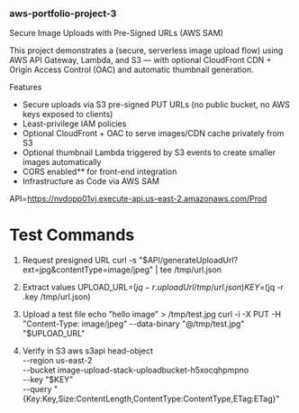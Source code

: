 ### aws-portfolio-project-3
Secure Image Uploads with Pre-Signed URLs (AWS SAM)

This project demonstrates a (secure, serverless image upload flow) using AWS API Gateway, Lambda, and S3 — with optional CloudFront CDN + Origin Access Control (OAC) and automatic thumbnail generation.

Features
- Secure uploads via S3 pre-signed PUT URLs (no public bucket, no AWS keys exposed to clients)
- Least-privilege IAM policies
- Optional CloudFront + OAC to serve images/CDN cache privately from S3
- Optional thumbnail Lambda triggered by S3 events to create smaller images automatically
- CORS enabled** for front-end integration
- Infrastructure as Code via AWS SAM

API=https://nvdopp01vj.execute-api.us-east-2.amazonaws.com/Prod

# Test Commands
1) Request presigned URL
curl -s "$API/generateUploadUrl?ext=jpg&contentType=image/jpeg" | tee /tmp/url.json

2) Extract values
UPLOAD_URL=$(jq -r .uploadUrl /tmp/url.json)
KEY=$(jq -r .key /tmp/url.json)

3) Upload a test file
echo "hello image" > /tmp/test.jpg
curl -i -X PUT -H "Content-Type: image/jpeg" --data-binary "@/tmp/test.jpg" "$UPLOAD_URL"

4) Verify in S3
aws s3api head-object \
  --region us-east-2 \
  --bucket image-upload-stack-uploadbucket-h5xocqhpmpno \
  --key "$KEY" \
  --query "{Key:Key,Size:ContentLength,ContentType:ContentType,ETag:ETag}"

